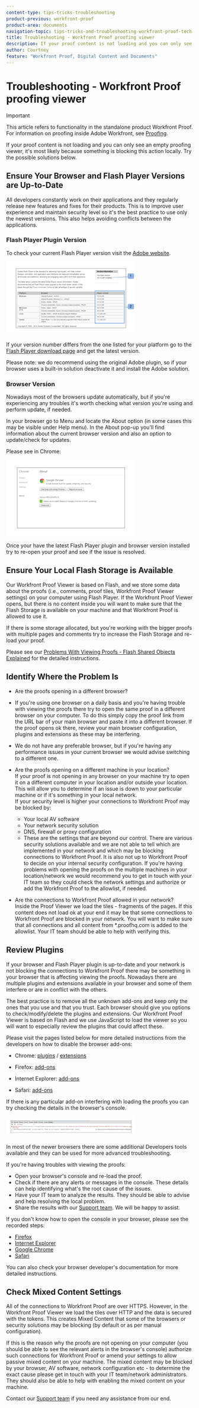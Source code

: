 ```yaml
---
content-type: tips-tricks-troubleshooting
product-previous: workfront-proof
product-area: documents
navigation-topic: tips-tricks-and-troubleshooting-workfront-proof-tech-corner
title: Troubleshooting - Workfront Proof proofing viewer
description: If your proof content is not loading and you can only see an empty proofing viewer, it's most likely because something is blocking this action locally. Try the possible solutions below.
author: Courtney
feature: "Workfront Proof, Digital Content and Documents"
---
```


# Troubleshooting - Workfront Proof proofing viewer

>[!IMPORTANT]
>
>This article refers to functionality in the standalone product Workfront Proof. For information on proofing inside Adobe Workfront, see [Proofing](../../../review-and-approve-work/proofing/proofing.md).

If your proof content is not loading and you can only see an empty proofing viewer, it's most likely because something is blocking this action locally. Try the possible solutions below.

## Ensure&nbsp;Your Browser and Flash Player Versions are Up-to-Date

All developers constantly work on their applications and they regularly release new features and fixes for their products. This is to improve user experience and maintain security level so it's the best practice to use only the newest versions. This also helps avoiding conflicts between the applications.

### Flash Player Plugin Version

To check your current Flash Player version visit the [Adobe website](http://www.adobe.com/software/flash/about/).

![ProofView_2.png](assets/proofview-2-350x199.png)

If your version number differs from the one listed for your platform go to the [Flash Player download page](http://get.adobe.com/flashplayer/otherversions/) and get the latest version.

Please note: we do recommend using the original Adobe plugin, so if your browser uses a built-in solution deactivate it and install the Adobe solution.

### Browser Version

Nowadays most of the browsers update automatically, but if you're experiencing any troubles it's worth checking what version you're using and perform update, if needed.

In your browser go to Menu and locate the About option (in some cases this may be visible under Help menu). In the About pop-up you'll find information about the current browser version and also an option to update/check for updates.

Please see in Chrome:

![ProofView_3.png](assets/proofview-3-350x206.png)

Once your have the latest Flash Player plugin and browser version installed try to re-open your proof and see if the issue is resolved.

## Ensure&nbsp;Your Local Flash Storage is Available

Our Workfront Proof Viewer is based on Flash, and we store some data about the proofs (i.e., comments, proof tiles, Workfront Proof Viewer settings) on your computer using Flash Player. If the Workfront Proof Viewer opens, but there is no content inside you will want to make sure that the Flash Storage is available on your machine and that Workfront Proof is allowed to use it.

If there is some storage allocated, but you're working with the bigger proofs with multiple pages and comments try to increase the Flash Storage and re-load your proof.

Please see our [Problems With Viewing Proofs - Flash Shared Objects Explained](../../../workfront-proof/wp-tech-corner/troubleshooting/view-proof-flash-shared-object.md)&nbsp;for the detailed instructions.

## Identify Where the&nbsp;Problem Is

* Are the proofs opening in a different browser?&nbsp;
* If you're using one browser on a daily basis and you're having trouble with viewing the proofs there try to open the same proof in a different browser on your computer. To do this simply copy the proof link from the URL bar of your main browser and paste it into a different browser. If the proof opens ok there, review your main browser configuration, plugins and extensions as these may be interfering.
* We do not have any preferable browser, but if you're having any performance issues in your current browser we would advise&nbsp;switching to a different one. 
* Are the proofs opening on a different machine in your location?  
  If your proof is not opening in any browser on your machine try to open it on a different computer in your location and/or outside your location. This will allow you to determine if an issue is down to your particular machine or if it's something in your local network.  
  If your security level is higher your connections to Workfront Proof may be blocked by:

   * Your local AV software
   * Your network security solution
   * DNS, firewall or proxy configuration
   * These are the settings that are beyond&nbsp;our control. There are various security solutions available and we are not able to tell which are implemented in your network and which may be blocking connections to Workfront Proof. It is also not up to Workfront Proof to decide on your internal security configuration. If you're having problems with opening the proofs on the multiple machines in your location/network we would recommend you to get in touch with your IT team so they could check the network settings and authorize or add the Workfront Proof to the allowlist, if needed.

* Are the connections to Workfront Proof allowed in your network?  
  Inside the Proof Viewer we load the tiles - fragments of the pages. If this content does not load ok at your end it may be that some connections to Workfront Proof are blocked in your network. You will want to make sure that all connections and all content from &#42;.proofhq.com is added to the allowlist. Your IT team should be able to help with verifying this.&nbsp;

## Review Plugins

If your browser and Flash Player plugin is up-to-date and your network is not blocking the connections to Workfront Proof there may be something in your browser that is affecting viewing the proofs. Nowadays there are multiple plugins and extensions available in your browser and some of them interfere or are in conflict with the others.

The best practice is to remove all the unknown add-ons and keep only the ones that you use and that you trust. Each browser should give you options to check/modify/delete the plugins and extensions. Our Workfront Proof Viewer is based on Flash and we use JavaScript to load the viewer so you will want to especially review the plugins that could affect these.

Please visit the pages listed below for more detailed instructions from the developers on how to disable the browser add-ons:

* Chrome: [plugins](https://support.google.com/chrome/answer/142064?hl=en-GB)&nbsp;/ [extensions](https://support.google.com/chrome/answer/113907?hl=en-GB)

* Firefox: [add-ons](https://support.mozilla.org/en-US/kb/disable-or-remove-add-ons)
* Internet Explorer: [add-ons](http://windows.microsoft.com/en-GB/internet-explorer/manage-add-ons#ie=ie-11)
* Safari: [add-ons](http://support.apple.com/en-gb/HT203353)

If there is any particular add-on interfering with loading the proofs you can try checking the details in the browser's console.

![ProofView_4.png](assets/proofview-4-350x57.png)

In most of the newer browsers there are some additional Developers tools available and they can be used for more advanced troubleshooting.

If you're having troubles with viewing the proofs:

* Open your browser's console and re-load the proof.
* Check if there are any alerts or messages in the console. These details can help identifying what's the root cause of the issues.
* Have your IT team to analyze the results. They should be able to advise and help resolving the local problem.
* Share the results with our [Support team](https://support.workfront.com/hc/en-us/requests/new). We&nbsp;will be happy to assist.

If you don't know how to open the console in your browser, please see the recorded steps:

* [Firefox](http://screencast.com/t/eP6FRtk4vxWS) 
* [Internet Explorer](http://screencast.com/t/bYzq1iQv) 
* [Google Chrome](http://screencast.com/t/2anpeAzOOyj) 
* [Safari](http://screencast.com/t/rnOvgl3GidjL)

You can also check your browser developer's documentation for more detailed instructions.

## Check Mixed Content Settings

All of the connections to Workfront Proof are over HTTPS. However, in the Workfront Proof Viewer we load the tiles over HTTP and the data is secured with the tokens. This creates Mixed Content that some of the browsers or security solutions may be blocking (by default or as per manual configuration).

If this is the reason why the proofs are not opening on your computer (you should be able to see the relevant alerts in the browser's console) authorize such connections for Workfront Proof or amend your settings to allow passive mixed content on your machine. The mixed content may be blocked by your browser, AV software, network configuration etc - to determine the exact cause please get in touch with your IT team/network administrators. They should also be able to help with enabling the mixed content on your machine.

Contact our [Support team](https://support.workfront.com/hc/en-us/requests/new) if you need any assistance from our end.
